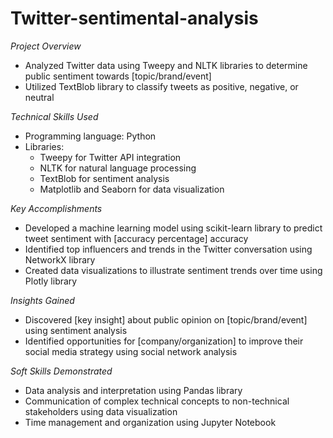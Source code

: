 # Twitter-sentimental-analysis

_Project Overview_

- Analyzed Twitter data using Tweepy and NLTK libraries to determine public sentiment towards [topic/brand/event]
- Utilized TextBlob library to classify tweets as positive, negative, or neutral

_Technical Skills Used_

- Programming language: Python
- Libraries:
    - Tweepy for Twitter API integration
    - NLTK for natural language processing
    - TextBlob for sentiment analysis
    - Matplotlib and Seaborn for data visualization

_Key Accomplishments_

- Developed a machine learning model using scikit-learn library to predict tweet sentiment with [accuracy percentage] accuracy
- Identified top influencers and trends in the Twitter conversation using NetworkX library
- Created data visualizations to illustrate sentiment trends over time using Plotly library

_Insights Gained_

- Discovered [key insight] about public opinion on [topic/brand/event] using sentiment analysis
- Identified opportunities for [company/organization] to improve their social media strategy using social network analysis

_Soft Skills Demonstrated_

- Data analysis and interpretation using Pandas library
- Communication of complex technical concepts to non-technical stakeholders using data visualization
- Time management and organization using Jupyter Notebook

